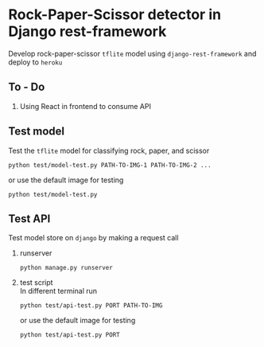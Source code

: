 # Rock-Paper-Scissor detector in Django rest-framework

Develop rock-paper-scissor `tflite` model using `django-rest-framework` and deploy to `heroku`

## To - Do

1. Using React in frontend to consume API

## Test model

Test the `tflite` model for classifying rock, paper, and scissor

```
python test/model-test.py PATH-TO-IMG-1 PATH-TO-IMG-2 ...
```

or use the default image for testing

```
python test/model-test.py
```

## Test API

Test model store on `django` by making a request call

1. runserver<br>
   ```
   python manage.py runserver
   ```
2. test script<br>
   In different terminal run
   ```
   python test/api-test.py PORT PATH-TO-IMG
   ```

   or use the default image for testing

   ```
   python test/api-test.py PORT
   ```